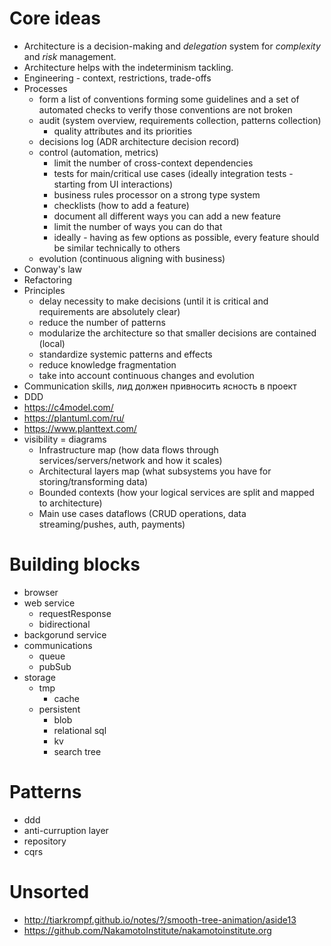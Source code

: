 # Core ideas

* Architecture is a decision-making and *delegation* system for *complexity* and *risk* management.
* Architecture helps with the indeterminism tackling.
* Engineering - context, restrictions, trade-offs
* Processes
  * form a list of conventions forming some guidelines and a set of automated checks to verify those conventions are not broken
  * audit (system overview, requirements collection, patterns collection)
    * quality attributes and its priorities
  * decisions log (ADR architecture decision record)
  * control (automation, metrics)
    * limit the number of cross-context dependencies
    * tests for main/critical use cases (ideally integration tests - starting from UI interactions)
    * business rules processor on a strong type system
    * checklists (how to add a feature)
    * document all different ways you can add a new feature
    * limit the number of ways you can do that
    * ideally - having as few options as possible, every feature should be similar technically to others
  * evolution (continuous aligning with business)
* Conway's law
* Refactoring
* Principles
  * delay necessity to make decisions (until it is critical and requirements are absolutely clear)
  * reduce the number of patterns
  * modularize the architecture so that smaller decisions are contained (local)
  * standardize systemic patterns and effects
  * reduce knowledge fragmentation
  * take into account continuous changes and evolution
* Communication skills, лид должен привносить ясность в проект
* DDD
* https://c4model.com/
* https://plantuml.com/ru/
* https://www.planttext.com/
* visibility = diagrams
  * Infrastructure map (how data flows through services/servers/network and how it scales)
  * Architectural layers map (what subsystems you have for storing/transforming data)
  * Bounded contexts (how your logical services are split and mapped to architecture)
  * Main use cases dataflows (CRUD operations, data streaming/pushes, auth, payments)


# Building blocks 

* browser
* web service
  * requestResponse
  * bidirectional
* backgorund service
* communications
  * queue
  * pubSub
* storage
  * tmp
    * cache
  * persistent
    * blob
    * relational sql
    * kv
    * search tree

# Patterns

* ddd
* anti-curruption layer
* repository
* cqrs


# Unsorted
* http://tiarkrompf.github.io/notes/?/smooth-tree-animation/aside13
* https://github.com/NakamotoInstitute/nakamotoinstitute.org
